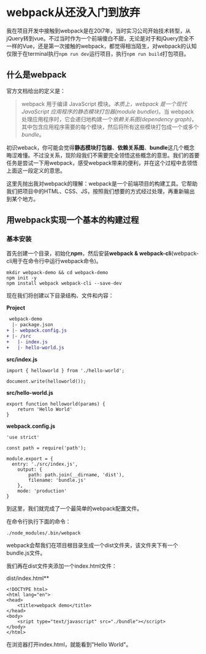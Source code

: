 # webpack从还没入门到放弃

我在项目开发中接触到webpack是在20l7年，当时实习公司开始技术转型，从jQuery转到vue。不过当时作为一个前端傻白不甜，无论是对于和jQuery完全不一样的Vue，还是第一次接触的webpack，都觉得相当陌生，对webpack的认知仅限于在terminal执行`npm run dev`运行项目，执行`npm run build`打包项目。

## 什么是webpack

官方文档给出的定义是：

> webpack 用于编译 JavaScript 模块。*本质上，*webpack 是一个现代 JavaScript 应用程序的*静态模块打包器(module bundler)*。当 webpack 处理应用程序时，它会递归地构建一个*依赖关系图(dependency graph)*，其中包含应用程序需要的每个模块，然后将所有这些模块打包成一个或多个 *bundle*。

初识weback，你可能会觉得**静态模块打包器**、**依赖关系图**、**bundle**这几个概念晦涩难懂。不过没关系，现阶段我们不需要完全领悟这些概念的意思。我们的首要任务是尝试一下用webpack，感受webpack带来的便利，并在这个过程中去领悟上面这一段定义的意思。

这里先抛出我对webpack的理解：webpack是一个前端项目的构建工具。它帮助我们把项目中的HTML、CSS、JS，按照我们想要的方式经过处理，再重新输出到某个地方。

## 用webpack实现一个基本的构建过程

### 基本安装

首先创建一个目录，初始化**npm**，然后安装**webpack & webpack-cli**(webpack-cli用于在命令行中运行webpack命令)。

```
mkdir webpack-demo && cd webpack-demo
npm init -y
npm install webpack webpack-cli --save-dev
```

现在我们将创建以下目录结构、文件和内容：

**Project**

```diff
 webpack-demo
  |- package.json
+ |- webpack.config.js
+ |- /src
+   |- index.js
+   |- hello-world.js
```

**src/index.js**

```
import { helloworld } from './hello-world';
 
document.write(helloworld());
```

**src/hello-world.js**

```
export function helloworld(params) {
    return 'Hello World'
}
```

**webpack.config.js**

```
'use strict'

const path = require('path');

module.export = {
  entry: './src/index.js',
	output: {
		path: path.join(__dirname, 'dist'),
		filename: 'bundle.js'
	},
	mode: 'production'
}
```

到这里，我们就完成了一个最简单的webpack配置文件。

在命令行执行下面的命令：

```
./node_modules/.bin/webpack
```

webpack会帮我们在项目根目录生成一个dist文件夹，该文件夹下有一个bundle.js文件。

我们再在dist文件夹添加一个index.html文件：

dist/index.html**

```
<!DOCTYPE html>
<html lang="en">
<head>
    <title>webpack demo</title>
</head>
<body>
    <sript type="text/javascript" src="./bundle"></script>
</body>
</html>
```

在浏览器打开index.html，就能看到"Hello World"。